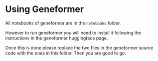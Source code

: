 # Using Geneformer

All notebooks of geneformer are in the `notebooks` folder.

However to run geneformer you will need to install it following the instructions in the geneformer huggingface page.

Once this is done please replace the two files in the geneformer source code with the ones in this folder. Then you are good to go.